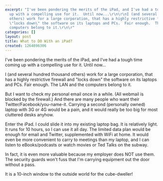 ```yaml
---
excerpt: "I've been pondering the merits of the iPad, and I've had a tough time coming
  up with a compelling use for it.  Until now...\r\n\r\nI (and several hundred thousand
  others) work for a large corporation, that has a highly restrictive firewall and
  \"locks down\" the software on its laptops and PCs.  Fair enough.  The LAN and the
  computers belong to it.\r\n\r"
categories: []
layout: post
title: What to DO With an iPad?
created: 1264896306
---
```

I've been pondering the merits of the iPad, and I've had a tough time coming up with a compelling use for it.  Until now...

I (and several hundred thousand others) work for a large corporation, that has a highly restrictive firewall and "locks down" the software on its laptops and PCs.  Fair enough.  The LAN and the computers belong to it.

But I want to check my personal email once in a while.  (All webmail is blocked by the firewall.)  And there are many people who want their Twitter/Facebook/you-name-it.  Carrying a second (personally owned) laptop with 3G or 4G would be a pain, and it would really be too big for most cluttered desks anyhow.

Enter the iPad.  I could slide it into my existing laptop bag.  It is relatively light.  It runs for 10 hours, so I can use it all day.  The limited data plan would be enough for email and Twitter, supplemented with WiFi at home.  It would even be more convenient to carry to meetings than my laptop, and I can listen to eBooks/podcasts or watch movies or Ted Talks on the subway.

In fact, it is even more valuable because my employer does NOT use them.  The security guards won't fuss that I'm carrying equipment out the door without a pass.

It is a 10-inch window to the outside world for the cube-dweller! 
